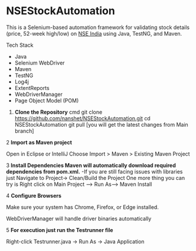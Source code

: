 # NSEStockAutomation

This is a Selenium-based automation framework for validating stock details (price, 52-week high/low) on [NSE India](https://www.nseindia.com) using Java, TestNG, and Maven.

 Tech Stack

- Java
- Selenium WebDriver
- Maven
- TestNG
- Log4j
- ExtentReports
- WebDriverManager
- Page Object Model (POM)

1. **Clone the Repository**
   cmd
   git clone https://github.com/nanshet/NSEStockAutomation.git
   cd NSEStockAutomation
   git pull [you will get the latest changes from Main branch]
   
2  **Import as Maven project**

   Open in Eclipse or IntelliJ
   Choose Import > Maven > Existing Maven Project
   
3 **Install Dependencies Maven will automatically download required dependencies from pom.xml.**
  -If you are still facing issues with libraries just Navigate to Project-> Clean/Build the Project
  One more thing you can try is Right click on Main Project --> Run As--> Maven Install
  
4 **Configure Browsers**

  Make sure your system has Chrome, Firefox, or Edge installed.

  WebDriverManager will handle driver binaries automatically
  
5 **For execution just run the Testrunner file**

  Right-click Testrunner.java → Run As → Java Application